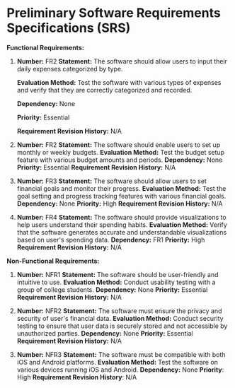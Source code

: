 # Preliminary Software Requirements Specifications (SRS)

**Functional Requirements:**

1. **Number:** FR2
   **Statement:** The software should allow users to input their daily expenses categorized by type.
   
   **Evaluation Method:** Test the software with various types of expenses and verify that they are correctly categorized and recorded.
   
   **Dependency:** None
   
   **Priority:** Essential
   
   **Requirement Revision History:** N/A

3. **Number:** FR2
   **Statement:** The software should enable users to set up monthly or weekly budgets.
   **Evaluation Method:** Test the budget setup feature with various budget amounts and periods.
   **Dependency:** None
   **Priority:** Essential
   **Requirement Revision History:** N/A

4. **Number:** FR3
   **Statement:** The software should allow users to set financial goals and monitor their progress.
   **Evaluation Method:** Test the goal setting and progress tracking features with various financial goals.
   **Dependency:** None
   **Priority:** High
   **Requirement Revision History:** N/A

5. **Number:** FR4
   **Statement:** The software should provide visualizations to help users understand their spending habits.
   **Evaluation Method:** Verify that the software generates accurate and understandable visualizations based on user's spending data.
   **Dependency:** FR1
   **Priority:** High
   **Requirement Revision History:** N/A

**Non-Functional Requirements:**

1. **Number:** NFR1
   **Statement:** The software should be user-friendly and intuitive to use.
   **Evaluation Method:** Conduct usability testing with a group of college students.
   **Dependency:** None
   **Priority:** Essential
   **Requirement Revision History:** N/A

2. **Number:** NFR2
   **Statement:** The software must ensure the privacy and security of user's financial data.
   **Evaluation Method:** Conduct security testing to ensure that user data is securely stored and not accessible by unauthorized parties.
   **Dependency:** None
   **Priority:** Essential
   **Requirement Revision History:** N/A

3. **Number:** NFR3
   **Statement:** The software must be compatible with both iOS and Android platforms.
   **Evaluation Method:** Test the software on various devices running iOS and Android.
   **Dependency:** None
   **Priority**: High
   **Requirement Revision History**: N/A


